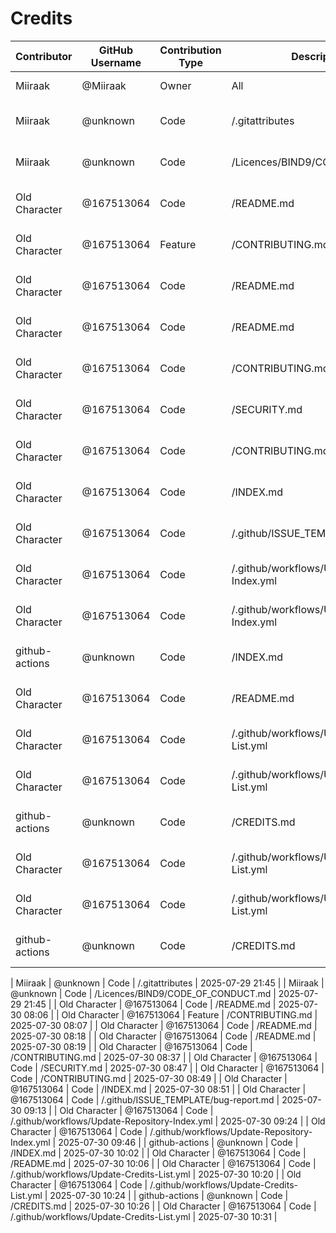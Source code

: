 # Credits

| Contributor | GitHub Username | Contribution Type | Description/Path | Date Added |
|-------------|----------------|------------------|------------------|------------|
| Miiraak     | @Miiraak       | Owner            | All              | 2025-01-01 |
| Miiraak | @unknown | Code | /.gitattributes | 2025-07-29 21:45 |
| Miiraak | @unknown | Code | /Licences/BIND9/CODE_OF_CONDUCT.md | 2025-07-29 21:45 |
| Old Character | @167513064 | Code | /README.md | 2025-07-30 08:06 |
| Old Character | @167513064 | Feature | /CONTRIBUTING.md | 2025-07-30 08:07 |
| Old Character | @167513064 | Code | /README.md | 2025-07-30 08:18 |
| Old Character | @167513064 | Code | /README.md | 2025-07-30 08:19 |
| Old Character | @167513064 | Code | /CONTRIBUTING.md | 2025-07-30 08:37 |
| Old Character | @167513064 | Code | /SECURITY.md | 2025-07-30 08:47 |
| Old Character | @167513064 | Code | /CONTRIBUTING.md | 2025-07-30 08:49 |
| Old Character | @167513064 | Code | /INDEX.md | 2025-07-30 08:51 |
| Old Character | @167513064 | Code | /.github/ISSUE_TEMPLATE/bug-report.md | 2025-07-30 09:13 |
| Old Character | @167513064 | Code | /.github/workflows/Update-Repository-Index.yml | 2025-07-30 09:24 |
| Old Character | @167513064 | Code | /.github/workflows/Update-Repository-Index.yml | 2025-07-30 09:46 |
| github-actions | @unknown | Code | /INDEX.md | 2025-07-30 10:02 |
| Old Character | @167513064 | Code | /README.md | 2025-07-30 10:06 |
| Old Character | @167513064 | Code | /.github/workflows/Update-Credits-List.yml | 2025-07-30 10:20 |
| Old Character | @167513064 | Code | /.github/workflows/Update-Credits-List.yml | 2025-07-30 10:24 |
| github-actions | @unknown | Code | /CREDITS.md | 2025-07-30 10:26 |
| Old Character | @167513064 | Code | /.github/workflows/Update-Credits-List.yml | 2025-07-30 10:31 |
| Old Character | @167513064 | Code | /.github/workflows/Update-Credits-List.yml | 2025-07-30 11:02 |
| github-actions | @unknown | Code | /CREDITS.md | 2025-07-30 11:03 |

| Miiraak | @unknown | Code | /.gitattributes | 2025-07-29 21:45 |
| Miiraak | @unknown | Code | /Licences/BIND9/CODE_OF_CONDUCT.md | 2025-07-29 21:45 |
| Old Character | @167513064 | Code | /README.md | 2025-07-30 08:06 |
| Old Character | @167513064 | Feature | /CONTRIBUTING.md | 2025-07-30 08:07 |
| Old Character | @167513064 | Code | /README.md | 2025-07-30 08:18 |
| Old Character | @167513064 | Code | /README.md | 2025-07-30 08:19 |
| Old Character | @167513064 | Code | /CONTRIBUTING.md | 2025-07-30 08:37 |
| Old Character | @167513064 | Code | /SECURITY.md | 2025-07-30 08:47 |
| Old Character | @167513064 | Code | /CONTRIBUTING.md | 2025-07-30 08:49 |
| Old Character | @167513064 | Code | /INDEX.md | 2025-07-30 08:51 |
| Old Character | @167513064 | Code | /.github/ISSUE_TEMPLATE/bug-report.md | 2025-07-30 09:13 |
| Old Character | @167513064 | Code | /.github/workflows/Update-Repository-Index.yml | 2025-07-30 09:24 |
| Old Character | @167513064 | Code | /.github/workflows/Update-Repository-Index.yml | 2025-07-30 09:46 |
| github-actions | @unknown | Code | /INDEX.md | 2025-07-30 10:02 |
| Old Character | @167513064 | Code | /README.md | 2025-07-30 10:06 |
| Old Character | @167513064 | Code | /.github/workflows/Update-Credits-List.yml | 2025-07-30 10:20 |
| Old Character | @167513064 | Code | /.github/workflows/Update-Credits-List.yml | 2025-07-30 10:24 |
| github-actions | @unknown | Code | /CREDITS.md | 2025-07-30 10:26 |
| Old Character | @167513064 | Code | /.github/workflows/Update-Credits-List.yml | 2025-07-30 10:31 |
